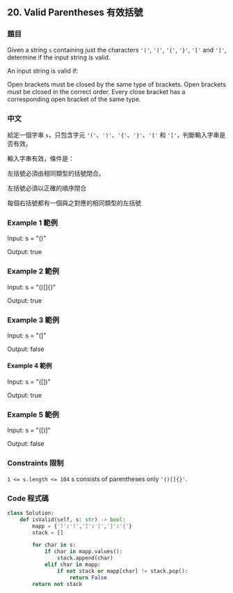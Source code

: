 ## 20. Valid Parentheses 有效括號

### 題目

Given a string `s` containing just the characters `'('`, `')'`, `'{'`, `'}'`, `'['` and `']'`, determine if the input string is valid.

An input string is valid if:

Open brackets must be closed by the same type of brackets.
Open brackets must be closed in the correct order.
Every close bracket has a corresponding open bracket of the same type.

### 中文

給定一個字串 `s`，只包含字元 `'('`、`')'`、`'{'`、`'}'`、`'['` 和 `']'`，判斷輸入字串是否有效。

輸入字串有效，條件是：

左括號必須由相同類型的括號閉合。

左括號必須以正確的順序閉合

每個右括號都有一個與之對應的相同類型的左括號
 
### Example 1 範例

Input: s = "()"

Output: true

### Example 2 範例

Input: s = "()[]{}"

Output: true

### Example 3 範例

Input: s = "(]"

Output: false

#### Example 4 範例

Input: s = "([])"

Output: true

### Example 5 範例

Input: s = "([)]"

Output: false

### Constraints 限制

`1 <= s.length <= 104`
s consists of parentheses only `'()[]{}'`.

### Code 程式碼

```py
class Solution:
    def isValid(self, s: str) -> bool:
        mapp = {')':'(',']':'[','}':'{'}
        stack = []

        for char in s:
            if char in mapp.values():
                stack.append(char)
            elif char in mapp:
                if not stack or mapp[char] != stack.pop():
                    return False
        return not stack
```